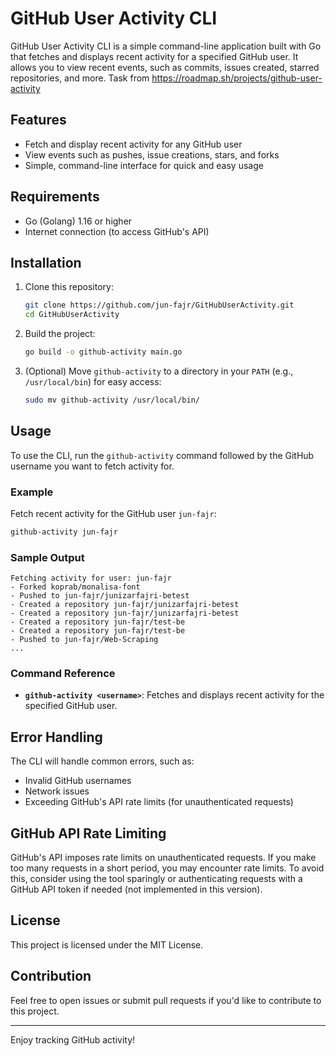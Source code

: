 # GitHub User Activity CLI

GitHub User Activity CLI is a simple command-line application built with Go that fetches and displays recent activity for a specified GitHub user. It allows you to view recent events, such as commits, issues created, starred repositories, and more.
Task from https://roadmap.sh/projects/github-user-activity

## Features

- Fetch and display recent activity for any GitHub user
- View events such as pushes, issue creations, stars, and forks
- Simple, command-line interface for quick and easy usage

## Requirements

- Go (Golang) 1.16 or higher
- Internet connection (to access GitHub's API)

## Installation

1. Clone this repository:

   ```bash
   git clone https://github.com/jun-fajr/GitHubUserActivity.git
   cd GitHubUserActivity
   ```

2. Build the project:

   ```bash
   go build -o github-activity main.go
   ```

3. (Optional) Move `github-activity` to a directory in your `PATH` (e.g., `/usr/local/bin`) for easy access:

   ```bash
   sudo mv github-activity /usr/local/bin/
   ```

## Usage

To use the CLI, run the `github-activity` command followed by the GitHub username you want to fetch activity for.

### Example

Fetch recent activity for the GitHub user `jun-fajr`:

```bash
github-activity jun-fajr
```

### Sample Output

```plaintext
Fetching activity for user: jun-fajr
- Forked koprab/monalisa-font
- Pushed to jun-fajr/junizarfajri-betest
- Created a repository jun-fajr/junizarfajri-betest
- Created a repository jun-fajr/junizarfajri-betest
- Created a repository jun-fajr/test-be
- Created a repository jun-fajr/test-be
- Pushed to jun-fajr/Web-Scraping
...
```

### Command Reference

- **`github-activity <username>`**: Fetches and displays recent activity for the specified GitHub user.

## Error Handling

The CLI will handle common errors, such as:
- Invalid GitHub usernames
- Network issues
- Exceeding GitHub's API rate limits (for unauthenticated requests)

## GitHub API Rate Limiting

GitHub's API imposes rate limits on unauthenticated requests. If you make too many requests in a short period, you may encounter rate limits. To avoid this, consider using the tool sparingly or authenticating requests with a GitHub API token if needed (not implemented in this version).

## License

This project is licensed under the MIT License.

## Contribution

Feel free to open issues or submit pull requests if you'd like to contribute to this project. 

---

Enjoy tracking GitHub activity!